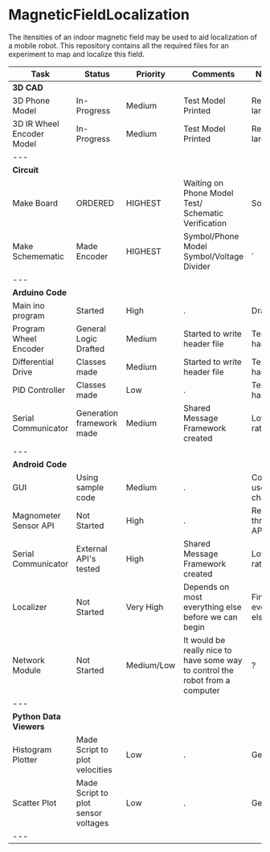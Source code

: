 # MagneticFieldLocalization
The itensities of an indoor magnetic field may be used to aid localization of a mobile robot. This repository contains all the required files for an experiment to map and localize this field.

| Task | Status | Priority |Comments | Next Steps
| ---  | ---    | ---      | ---     | ---
| **3D CAD**
| 3D Phone Model | In-Progress | Medium | Test Model Printed | Re-print larger model
| 3D IR Wheel Encoder Model | In-Progress | Medium | Test Model Printed | Re-print larger model
| ---
| **Circuit**
| Make Board       | ORDERED     | HIGHEST | Waiting on Phone Model Test/ Schematic Verification | Solder
| Make Schemematic | Made Encoder| HIGHEST | Symbol/Phone Model Symbol/Voltage Divider | . | Label Resistor Values/Verify
| ---
| **Arduino Code**
| Main ino program    | Started | High | . | Draft
| Program Wheel Encoder | General Logic Drafted | Medium | Started to write header file| Test on hardware
| Differential Drive  | Classes made | Medium | Started to write header file| Test on hardware
| PID Controller      | Classes made | Low | . | Test on hardware
| Serial Communicator | Generation framework made | Medium | Shared Message Framework created | Lower baud rate
| ---
| **Android Code**
| GUI | Using sample code | Medium | . | Commit/Draft user flow chart
| Magnometer Sensor API | Not Started | High | . | Read through API's
| Serial Communicator | External API's tested | High | Shared Message Framework created | Lower baud rate
| Localizer | Not Started | Very High | Depends on most everything else before we can begin | Finish everything else
| Network Module | Not Started | Medium/Low | It would be really nice to have some way to control the robot from a computer | ?
| ---
| **Python Data Viewers**
| Histogram Plotter | Made Script to plot velocities | Low | . | Generalize?
| Scatter Plot | Made Script to plot sensor voltages | Low | . | Generalize?
| ---
